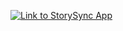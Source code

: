 [![Link to StorySync App](https://img.shields.io/badge/Click_Here-Link_to_StorySync_App-green?style=for-the-badge)](https://partyrock.aws/u/shubham-hadawle/U5OQG9KC_/StorySync)
